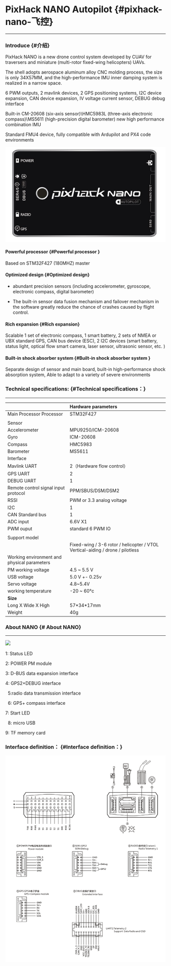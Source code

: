 # PixHack NANO Autopilot {#pixhack-nano-飞控}

---

### Introduce {#介绍}

PixHack NANO is a new drone control system developed by CUAV for traversers and miniature \(multi-rotor fixed-wing helicopters\) UAVs.

The shell adopts aerospace aluminum alloy CNC molding process, the size is only 34X57MM, and the high-performance IMU inner damping system is realized in a narrow space.

6 PWM outputs, 2 mavlink devices, 2 GPS positioning systems, I2C device expansion, CAN device expansion, IV voltage current sensor, DEBUG debug interface

Built-in CM-20608 \(six-axis sensor\)\HMC5983L \(three-axis electronic compass\)\MS5611 \(high-precision digital barometer\) new high performance combination IMU

Standard FMU4 device, fully compatible with Ardupilot and PX4 code environments

![](/assets/ee9898419d203e97e53d295a81d68d78.jpg)

#### Powerful processor {#Powerful processor }

Based on STM32F427 \(180MHZ\) master

#### Optimized design {#Optimized design}

* abundant precision sensors \(including accelerometer, gyroscope, electronic compass, digital barometer\)

* The built-in sensor data fusion mechanism and failover mechanism in the software greatly reduce the chance of crashes caused by flight control.

#### Rich expansion {#Rich expansion}

Scalable 1 set of electronic compass, 1 smart battery, 2 sets of NMEA or UBX standard GPS, CAN bus device \(ESC\), 2 I2C devices \(smart battery, status light, optical flow smart camera, laser sensor, ultrasonic sensor, etc. \)

#### Built-in shock absorber system {#Built-in shock absorber system }

Separate design of sensor and main board, built-in high-performance shock absorption system, Able to adapt to a variety of severe environments
### Technical specifications: {#Technical specifications：}

---

|  | Hardware parameters |
| :--- | :--- |
| Main Processor Processor | STM32F427 |
|  |  |
| Sensor |  |
| Accelerometer | MPU9250/ICM-20608 |
| Gyro | ICM-20608 |
| Compass | HMC5983 |
| Barometer | MS5611 |
| Interface |  |
| Mavlink UART | 2（Hardware flow control） |
| GPS UART | 2 |
| DEBUG UART | 1 |
| Remote control signal input protocol | PPM/SBUS/DSM/DSM2 |
| RSSI | PWM or 3.3 analog voltage |
| I2C | 1 |
| CAN Standard bus | 1 |
| ADC input | 6.6V X1 |
| PWM ouput | standard 6 PWM IO |
|  |  |
| Support model |  |
|  | Fixed-wing / 3-6 rotor / helicopter / VTOL Vertical-aiding / drone / pilotless |
| Working environment and physical parameters |  |
| PM working voltage | 4.5 ~ 5.5 V |
| USB voltage | 5.0 V +- 0.25v |
| Servo voltage | 4.8~5.4V |
| working temperature | -20 ~ 60°c |
| **Size** |  |
| Long X Wide X High | 57\*34\*17mm |
| Weight | 40g |

### About NANO {# About NANO}

---

![](http://doc.cuav.net/PixHack/assets/nano2.png)

1: Status LED

2: POWER PM module

3: D-BUS data expansion interface

4: GPS2+DEBUG interface

  5:radio data transmission interface

  6: GPS+ compass interface

7: Start LED

  8: micro USB

9: TF memory card

### Interface definition： {#Interface definition：}

![](/assets/nano3.png)

